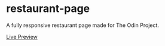 # restaurant-page
A  fully responsive restaurant page made for The Odin Project.


[Live Preview](https://serendipityq.github.io/restaurant-page/)

